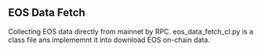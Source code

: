 ## EOS Data Fetch
Collecting EOS data directly from mainnet by RPC. eos_data_fetch_cl.py is a class file ans implememnt it into download EOS on-chain data.

